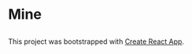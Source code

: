 # Mine


##

This project was bootstrapped with [Create React App](https://github.com/facebookincubator/create-react-app).

